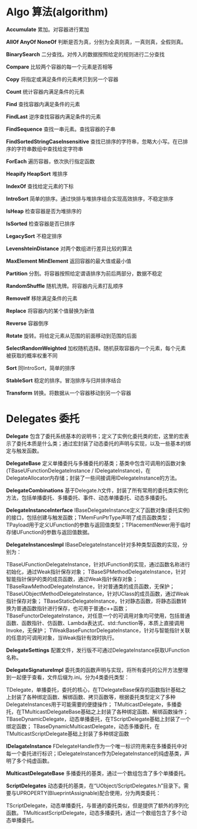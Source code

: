 # Algo 算法(algorithm)

**Accumulate** 累加。对容器进行累加	

**AllOf AnyOf NoneOf** 判断是否为真，分别为全真则真，一真则真，全假则真。

**BinarySearch** 二分查找。对传入的数据按照给定的规则进行二分查找

**Compare** 比较两个容器的每一个元素是否相等

**Copy** 将指定或满足条件的元素拷贝到另一个容器

**Count** 统计容器内满足条件的元素

**Find** 查找容器内满足条件的元素

**FindLast** 逆序查找容器内满足条件的元素

**FindSequence** 查找一串元素。查找容器的子串

**FindSortedStringCaseInsensitive** 查找已排序的字符串，忽略大小写。在已排序的字符串数组中查找给定字符串

**ForEach** 遍历容器，依次执行指定函数

**Heapify HeapSort** 堆排序

**IndexOf** 查找给定元素的下标

**IntroSort**  简单的排序。通过快排与堆排序结合实现高效排序，不稳定排序

**IsHeap** 检查容器是否为堆排序的

**IsSorted** 检查容器是否已排序

**LegacySort** 不稳定排序

**LevenshteinDistance** 对两个数组进行差异比较的算法

**MaxElement MinElement** 返回容器的最大值或最小值

**Partition** 分割。将容器按照给定谓语排序为前后两部分，数据不稳定

**RandomShuffle** 随机洗牌。将容器内元素打乱顺序

**RemoveIf** 移除满足条件的元素

**Replace** 将容器内的某个值替换为新值

**Reverse** 容器倒序

**Rotate** 旋转。将给定元素从范围的前面移动到范围的后面

**SelectRandomWeighted** 加权随机选择。随机获取容器内一个元素，每个元素被获取的概率权重不同

**Sort** 同IntroSort，简单的排序

**StableSort** 稳定的排序。冒泡排序与归并排序结合

**Transform** 转换。将数据从一个容器移动到另一个容器

# Delegates 委托

**Delegate** 包含了委托系统基本的说明书；定义了实例化委托类的宏，这里的宏表示了委托本质是什么类；通过宏封装了动态委托的声明与实现，以及一些基本的绑定与触发函数。

**DelegateBase** 定义单播委托与多播委托的基类；基类中包含可调用的函数对象(TBaseUFunctionDelegateInstance / IDelegateInstance)，在DelegateAllocator内存储；封装了一些间接调用IDelegateInstance的方法。

**DelegateCombinations** 基于Delegate.h文件，封装了所有常用的委托类实例化方法，包括单播委托、多播委托、事件、动态单播委托、动态多播委托。

**DelegateInstanceInterface** IBaseDelegateInstance定义了函数对象(委托实例)的接口，包括创建与触发函数；TMemFunPtrType声明了成员函数类型；TPayload用于定义UFunction的参数与返回值类型；TPlacementNewer用于临时存储UFunction的参数与返回值数据。

**DelegateInstancesImpl** IBaseDelegateInstance针对多种类型函数的实现，分别为：

TBaseUFunctionDelegateInstance，针对UFunction的实现，通过函数名称进行初始化，通过Weak指针保存对象；
TBaseSPMethodDelegateInstance，针对智能指针保护的类的成员函数，通过Weak指针保存对象；
TBaseRawMethodDelegateInstance，针对普通类的成员函数，无保护；
TBaseUObjectMethodDelegateInstance，针对UClass的成员函数，通过Weak指针保存对象；
TBaseStaticDelegateInstance，针对静态函数，将静态函数转换为普通函数指针进行保存，也可用于普通c++函数；
TBaseFunctorDelegateInstance，对任意一个的可调用对象均可使用，包括普通函数、函数指针、仿函数、Lambda表达式、std::function等，本质上直接调用Invoke，无保护；
TWeakBaseFunctorDelegateInstance，针对与智能指针关联的任意的可调用对象，当Weak指针有效时执行。

**DelegateSettings** 配置文件，发行版不可通过DelegateInstance获取UFunction名称。

**DelegateSignatureImpl** 委托类的函数声明与实现，将所有委托的公开方法整理到一起便于查看，文件后缀为.ini。分为4类委托类型：

TDelegate，单播委托，委托的核心，在TDelegateBase保存的函数指针基础之上封装了各种绑定函数、解绑函数、拷贝函数等，根据委托类型定义了多种DelegateInstances用于可能需要的便捷操作；
TMulticastDelegate，多播委托，在TMulticastDelegateBase基础之上封装了各种绑定函数、解绑函数操作；
TBaseDynamicDelegate，动态单播委托，在TScriptDelegate基础上封装了一个绑定函数；
TBaseDynamicMulticastDelegate，动态多播委托，在TMulticastScriptDelegate基础上封装了多种绑定函数

**IDelagateInstance** FDelegateHandle作为一个唯一标识符用来在多播委托中对每一个委托进行标识；IDelegateInstance作为DelegateInstance的纯虚基类，声明了多个纯虚函数。

**MulticastDelegateBase** 多播委托的基类，通过一个数组包含了多个单播委托。

**ScriptDelegates** 动态委托的基类，在“UObject/ScriptDelegates.h”目录下。需要与UPROPERTY(BlueprintAssignable)配合使用，分为两类委托：

TScriptDelegate，动态单播委托，与普通的委托类似，但是提供了额外的序列化函数。
TMulticastScriptDelegate，动态多播委托，通过一个数组包含了多个动态单播委托。